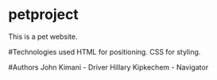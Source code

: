# petproject
This is a pet website.

#Technologies used
HTML for positioning.
CSS for styling.

#Authors
John Kimani - Driver
Hillary Kipkechem - Navigator
